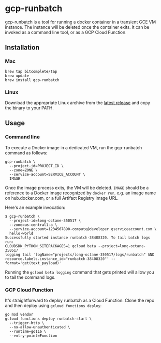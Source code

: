 # gcp-runbatch

gcp-runbatch is a tool for running a docker container in a transient GCE VM
instance. The instance will be deleted once the container exits. It can be
invoked as a command line tool, or as a GCP Cloud Function.

## Installation

### Mac

```
brew tap bitcomplete/tap
brew update
brew install gcp-runbatch
```

### Linux

Download the appropriate Linux archive from the [latest
release](https://github.com/bitcomplete/gcp-runbatch/releases/latest) and copy
the binary to your PATH.

## Usage

### Command line

To execute a Docker image in a dedicated VM, run the gcp-runbatch command as
follows:

```
gcp-runbatch \
  --project-id=PROJECT_ID \
  --zone=ZONE \
  --service-account=SERVICE_ACCOUNT \
  IMAGE
```

Once the image process exits, the VM will be deleted. `IMAGE` should be a
reference to a Docker image recognized by `docker run`, e.g. an image name on
hub.docker.com, or a full Artifact Registry image URL.

Here's an example invocation:

```
$ gcp-runbatch \
  --project-id=long-octane-350517 \
  --zone=us-central1-a \
  --service-account=1234567890-compute@developer.gserviceaccount.com \
  hello-world
Successfully started instance runbatch-38408320. To tail batch logs run:
CLOUDSDK_PYTHON_SITEPACKAGES=1 gcloud beta --project=long-octane-350517
logging tail 'logName="projects/long-octane-350517/logs/runbatch" AND
resource.labels.instance_id="runbatch-38408320"' --format='get(text_payload)'
```

Running the `gcloud beta logging` command that gets printed will allow you to
tail the command logs.

### GCP Cloud Function

It's straightforward to deploy runbatch as a Cloud Function. Clone the repo and
then deploy using `gcloud functions deploy`:

```
go mod vendor
gcloud functions deploy runbatch-start \
  --trigger-http \
  --no-allow-unauthenticated \
  --runtime=go116 \
  --entry-point=Function
```
